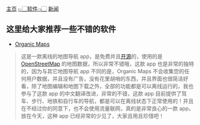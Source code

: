 [主页](./)      [👉🏻软件👈🏻](./software)      [新闻](./news)

## 这里给大家推荐一些不错的软件

- [Organic Maps](https://organicmaps.app/zh-Hans/)
> 这是一款离线的地图导航 app，是免费并且[开源](https://zh.m.wikipedia.org/wiki/%E5%BC%80%E6%BA%90%E8%BD%AF%E4%BB%B6)的，使用的是 [OpenStreetMap](https://www.openstreetmap.org/about) 的地图数据，所以非常不错哦，这款 app 也是非常的独特的，因为与其它地图导航 app 不同的是，Organic Maps 不会收集您的任何用户数据，并且没有广告，没有花里胡哨的东西，并且界面也很简洁好看，除了地图编辑和地图下载之外，全部的功能都是可以离线运行的，我也参与了这款 app 的中文翻译改进，非常的不错，这款 app 目前提供了驾车、步行、地铁和自行车的导航，都是可以在离线状态下正常使用的！并且在不经过你的同意下，也不会使用流量联网，真的是非常良心的一款 app，放在今天，这种 app 已经非常的少见了，大家且用且珍惜吧！
